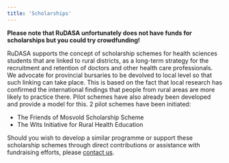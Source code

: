 ```yaml
---
title: 'Scholarships'
---
```

**Please note that RuDASA unfortunately does not have funds for scholarships but you could try crowdfunding!**

RuDASA supports the concept of scholarship schemes for health sciences students that are linked to rural districts, as a long-term strategy for the recruitment and retention of doctors and other health care professionals. We advocate for provincial bursaries to be devolved to local level so that such linking can take place. This is based on the fact that local research has confirmed the international findings that people from rural areas are more likely to practice there. Pilot schemes have also already been developed and provide a model for this. 2 pilot schemes have been initiated:

* The Friends of Mosvold Scholarship Scheme
* The Wits Initiative for Rural Health Education

Should you wish to develop a similar programme or support these scholarship schemes through direct contributions or assistance with fundraising efforts, please [contact us](/contact).

<!--
    This is a comment and is not displayed on the website. Do not alter this text between arrows (->).
    To change the content in this file, simply retype/ copy+paste any text above, as you would in a normal text file/ word document.

    Do not change the "title:" title, or the ---. Only change the text inside '' for that section.

    The text surrounded by double  stars ( ** ) with no spaces shows bold text. 

    The single star ( * ) followed by a space and then text shows an item in a bulleted list. Make sure each item is on a separate line.
    
    Links are created by putting the text you want to show in square brackets ( [] ) followed by the link in round brackets ( () ). For example, [RuReSA](https://ruresa.org.za/) will show as RuReSA and link to the RuReSA website.
    
    Please refer to the "HOW TO USE" or "HOW TO USE SHORT" files for more information.
 -->
